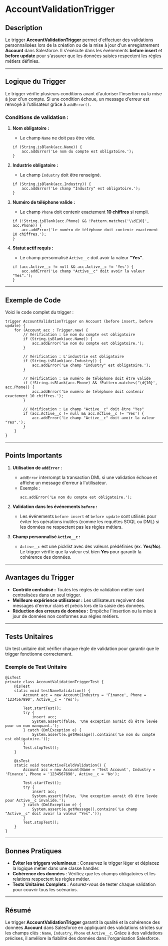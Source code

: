 # AccountValidationTrigger

## Description
Le trigger **AccountValidationTrigger** permet d'effectuer des validations personnalisées lors de la création ou de la mise à jour d'un enregistrement **Account** dans Salesforce. Il s'exécute dans les événements **before insert** et **before update** pour s'assurer que les données saisies respectent les règles métiers définies.

---

## Logique du Trigger
Le trigger vérifie plusieurs conditions avant d'autoriser l'insertion ou la mise à jour d'un compte. Si une condition échoue, un message d'erreur est renvoyé à l'utilisateur grâce à `addError()`.

### Conditions de validation :
1. **Nom obligatoire :**
   - Le champ `Name` ne doit pas être vide.
   ```apex
   if (String.isBlank(acc.Name)) {
       acc.addError('Le nom du compte est obligatoire.');
   }
   ```

2. **Industrie obligatoire :**
   - Le champ `Industry` doit être renseigné.
   ```apex
   if (String.isBlank(acc.Industry)) {
       acc.addError('Le champ "Industry" est obligatoire.');
   }
   ```

3. **Numéro de téléphone valide :**
   - Le champ `Phone` doit contenir exactement **10 chiffres** si rempli.
   ```apex
   if (!String.isBlank(acc.Phone) && !Pattern.matches('\\d{10}', acc.Phone)) {
       acc.addError('Le numéro de téléphone doit contenir exactement 10 chiffres.');
   }
   ```

4. **Statut actif requis :**
   - Le champ personnalisé `Active__c` doit avoir la valeur **"Yes"**.
   ```apex
   if (acc.Active__c != null && acc.Active__c != 'Yes') {
       acc.addError('Le champ "Active__c" doit avoir la valeur "Yes".');
   }
   ```

---

## Exemple de Code
Voici le code complet du trigger :
```apex
trigger AccountValidationTrigger on Account (before insert, before update) {
    for (Account acc : Trigger.new) {
        // Vérification : Le nom du compte est obligatoire
        if (String.isBlank(acc.Name)) {
            acc.addError('Le nom du compte est obligatoire.');
        }

        // Vérification : L'industrie est obligatoire
        if (String.isBlank(acc.Industry)) {
            acc.addError('Le champ "Industry" est obligatoire.');
        }

        // Vérification : Le numéro de téléphone doit être valide
        if (!String.isBlank(acc.Phone) && !Pattern.matches('\d{10}', acc.Phone)) {
            acc.addError('Le numéro de téléphone doit contenir exactement 10 chiffres.');
        }

        // Vérification : Le champ "Active__c" doit être "Yes"
        if (acc.Active__c != null && acc.Active__c != 'Yes') {
            acc.addError('Le champ "Active__c" doit avoir la valeur "Yes".');
        }
    }
}
```

---

## Points Importants
1. **Utilisation de `addError`** :
   - `addError` interrompt la transaction DML si une validation échoue et affiche un message d'erreur à l'utilisateur.
   - Exemple :
     ```apex
     acc.addError('Le nom du compte est obligatoire.');
     ```

2. **Validation dans les événements `before` :**
   - Les événements `before insert` et `before update` sont utilisés pour éviter les opérations inutiles (comme les requêtes SOQL ou DML) si les données ne respectent pas les règles métiers.

3. **Champ personnalisé `Active__c` :**
   - `Active__c` est une picklist avec des valeurs prédéfinies (ex. **Yes/No**). Le trigger vérifie que la valeur est bien **Yes** pour garantir la cohérence des données.

---

## Avantages du Trigger
- **Contrôle centralisé :** Toutes les règles de validation métier sont centralisées dans un seul trigger.
- **Meilleure expérience utilisateur :** Les utilisateurs reçoivent des messages d'erreur clairs et précis lors de la saisie des données.
- **Réduction des erreurs de données :** Empêche l'insertion ou la mise à jour de données non conformes aux règles métiers.

---

## Tests Unitaires
Un test unitaire doit vérifier chaque règle de validation pour garantir que le trigger fonctionne correctement.

### Exemple de Test Unitaire
```apex
@isTest
private class AccountValidationTriggerTest {
    @isTest
    static void testNameValidation() {
        Account acc = new Account(Industry = 'Finance', Phone = '1234567890', Active__c = 'Yes');

        Test.startTest();
        try {
            insert acc;
            System.assert(false, 'Une exception aurait dû être levée pour un nom manquant.');
        } catch (DmlException e) {
            System.assert(e.getMessage().contains('Le nom du compte est obligatoire.'));
        }
        Test.stopTest();
    }

    @isTest
    static void testActiveFieldValidation() {
        Account acc = new Account(Name = 'Test Account', Industry = 'Finance', Phone = '1234567890', Active__c = 'No');

        Test.startTest();
        try {
            insert acc;
            System.assert(false, 'Une exception aurait dû être levée pour Active__c invalide.');
        } catch (DmlException e) {
            System.assert(e.getMessage().contains('Le champ "Active__c" doit avoir la valeur "Yes".'));
        }
        Test.stopTest();
    }
}
```

---

## Bonnes Pratiques
- **Éviter les triggers volumineux** : Conservez le trigger léger et déplacez la logique métier dans une classe handler.
- **Cohérence des données** : Vérifiez que les champs obligatoires et les relations respectent les règles métier.
- **Tests Unitaires Complets** : Assurez-vous de tester chaque validation pour couvrir tous les scénarios.

---

## Résumé
Le trigger **AccountValidationTrigger** garantit la qualité et la cohérence des données **Account** dans Salesforce en appliquant des validations strictes sur les champs clés : `Name`, `Industry`, `Phone` et `Active__c`. Grâce à des validations précises, il améliore la fiabilité des données dans l'organisation Salesforce.
